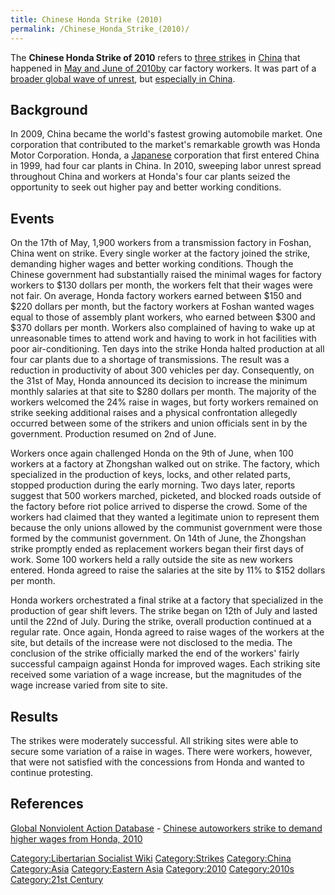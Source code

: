 ```yaml
---
title: Chinese Honda Strike (2010)
permalink: /Chinese_Honda_Strike_(2010)/
---
```


The **Chinese Honda Strike of 2010** refers to [three
strikes](List_of_Strikes.md "wikilink") in [China](China.md "wikilink") that
happened in [May and June of
2010by](Timeline_of_Libertarian_Socialism_in_Eastern_Asia.md "wikilink")
car factory workers. It was part of a [broader global wave of
unrest](Revolutions_of_2008_-_2014.md "wikilink"), but [especially in
China](Chinese_Protest_Wave_(2007_-_2014).md "wikilink").

## Background

In 2009, China became the world's fastest growing automobile market. One
corporation that contributed to the market's remarkable growth was Honda
Motor Corporation. Honda, a [Japanese](Japan.md "wikilink") corporation
that first entered China in 1999, had four car plants in China. In 2010,
sweeping labor unrest spread throughout China and workers at Honda's
four car plants seized the opportunity to seek out higher pay and better
working conditions.

## Events

On the 17th of May, 1,900 workers from a transmission factory in Foshan,
China went on strike. Every single worker at the factory joined the
strike, demanding higher wages and better working conditions. Though the
Chinese government had substantially raised the minimal wages for
factory workers to \$130 dollars per month, the workers felt that their
wages were not fair. On average, Honda factory workers earned between
\$150 and \$220 dollars per month, but the factory workers at Foshan
wanted wages equal to those of assembly plant workers, who earned
between \$300 and \$370 dollars per month. Workers also complained of
having to wake up at unreasonable times to attend work and having to
work in hot facilities with poor air-conditioning. Ten days into the
strike Honda halted production at all four car plants due to a shortage
of transmissions. The result was a reduction in productivity of about
300 vehicles per day. Consequently, on the 31st of May, Honda announced
its decision to increase the minimum monthly salaries at that site to
\$280 dollars per month. The majority of the workers welcomed the 24%
raise in wages, but forty workers remained on strike seeking additional
raises and a physical confrontation allegedly occurred between some of
the strikers and union officials sent in by the government. Production
resumed on 2nd of June.

Workers once again challenged Honda on the 9th of June, when 100 workers
at a factory at Zhongshan walked out on strike. The factory, which
specialized in the production of keys, locks, and other related parts,
stopped production during the early morning. Two days later, reports
suggest that 500 workers marched, picketed, and blocked roads outside of
the factory before riot police arrived to disperse the crowd. Some of
the workers had claimed that they wanted a legitimate union to represent
them because the only unions allowed by the communist government were
those formed by the communist government. On 14th of June, the Zhongshan
strike promptly ended as replacement workers began their first days of
work. Some 100 workers held a rally outside the site as new workers
entered. Honda agreed to raise the salaries at the site by 11% to \$152
dollars per month.

Honda workers orchestrated a final strike at a factory that specialized
in the production of gear shift levers. The strike began on 12th of July
and lasted until the 22nd of July. During the strike, overall production
continued at a regular rate. Once again, Honda agreed to raise wages of
the workers at the site, but details of the increase were not disclosed
to the media. The conclusion of the strike officially marked the end of
the workers' fairly successful campaign against Honda for improved
wages. Each striking site received some variation of a wage increase,
but the magnitudes of the wage increase varied from site to site.

## Results

The strikes were moderately successful. All striking sites were able to
secure some variation of a raise in wages. There were workers, however,
that were not satisfied with the concessions from Honda and wanted to
continue protesting.

## References

[Global Nonviolent Action
Database](Global_Nonviolent_Action_Database.md "wikilink") - [Chinese
autoworkers strike to demand higher wages from Honda,
2010](https://nvdatabase.swarthmore.edu/content/chinese-autoworkers-strike-demand-higher-wages-honda-2010)

[Category:Libertarian Socialist
Wiki](Category:Libertarian_Socialist_Wiki.md "wikilink")
[Category:Strikes](Category:Strikes.md "wikilink")
[Category:China](Category:China.md "wikilink")
[Category:Asia](Category:Asia.md "wikilink") [Category:Eastern
Asia](Category:Eastern_Asia.md "wikilink")
[Category:2010](Category:2010.md "wikilink")
[Category:2010s](Category:2010s.md "wikilink") [Category:21st
Century](Category:21st_Century.md "wikilink")